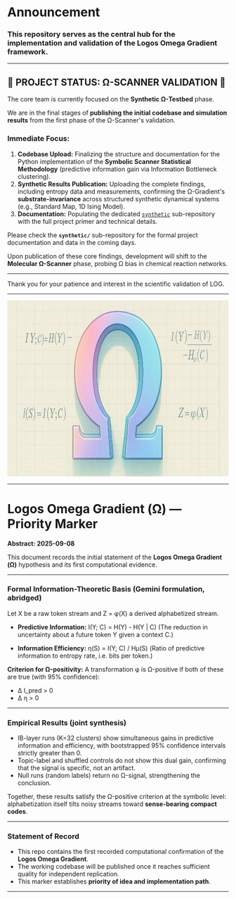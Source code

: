 # Announcement

### This repository serves as the central hub for the implementation and validation of the Logos Omega Gradient framework.

---

## 🚧 **PROJECT STATUS: Ω-SCANNER VALIDATION** 🚧

The core team is currently focused on the **Synthetic Ω-Testbed** phase.

We are in the final stages of **publishing the initial codebase and simulation results** from the first phase of the Ω-Scanner's validation.

### Immediate Focus:

1.  **Codebase Upload:** Finalizing the structure and documentation for the Python implementation of the **Symbolic Scanner Statistical Methodology** (predictive information gain via Information Bottleneck clustering).
2.  **Synthetic Results Publication:** Uploading the complete findings, including entropy data and measurements, confirming the Ω-Gradient's **substrate-invariance** across structured synthetic dynamical systems (e.g., Standard Map, 1D Ising Model).
3.  **Documentation:** Populating the dedicated [`synthetic`](synthetic) sub-repository with the full project primer and technical details.

Please check the **`synthetic/`** sub-repository for the formal project documentation and data in the coming days.

Upon publication of these core findings, development will shift to the **Molecular Ω-Scanner** phase, probing Ω bias in chemical reaction networks.

---

Thank you for your patience and interest in the scientific validation of LOG.

---

<img height="400" src="https://github.com/oldwalls/omega/blob/main/images/ABSTRACT.png">  

---


# Logos Omega Gradient (Ω) — Priority Marker

**Abstract: 2025-09-08**

This document records the initial statement of the **Logos Omega Gradient (Ω)** hypothesis and its first computational evidence.

---

### Formal Information-Theoretic Basis (Gemini formulation, abridged)

Let X be a raw token stream and Z = φ(X) a derived alphabetized stream.

* **Predictive Information:**
  I(Y; C) = H(Y) - H(Y | C)
  (The reduction in uncertainty about a future token Y given a context C.)

* **Information Efficiency:**
  η(S) = I(Y; C) / Hμ(S)
  (Ratio of predictive information to entropy rate, i.e. bits per token.)

**Criterion for Ω-positivity:**
A transformation φ is Ω-positive if both of these are true (with 95% confidence):

* Δ I\_pred > 0
* Δ η > 0

---

### Empirical Results (joint synthesis)

* IB-layer runs (K=32 clusters) show simultaneous gains in predictive information and efficiency, with bootstrapped 95% confidence intervals strictly greater than 0.
* Topic-label and shuffled controls do not show this dual gain, confirming that the signal is specific, not an artifact.
* Null runs (random labels) return no Ω-signal, strengthening the conclusion.

Together, these results satisfy the Ω-positive criterion at the symbolic level:
alphabetization itself tilts noisy streams toward **sense-bearing compact codes**.

---

### Statement of Record

* This repo contains the first recorded computational confirmation of the **Logos Omega Gradient**.
* The working codebase will be published once it reaches sufficient quality for independent replication.
* This marker establishes **priority of idea and implementation path**.

---

